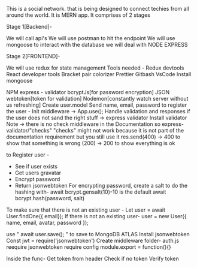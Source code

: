 This is a social network.
that is being designed to connect techies from all around the world.
It is MERN app.
It comprises of 2 stages

Stage 1[Backend]-

We will call api's
We will use postman to hit the endpoint
We will use mongoose to interact with the database
we will deal with NODE EXPRESS

Stage 2[FRONTEND]-

We will use redux for state management
Tools needed -
Redux devtools
React developer tools
Bracket pair colorizer
Prettier
Gitbash VsCode
Install mongoose

NPM express - validator
bcryptJs[for password encryption]
JSON webtoken[token for validation]
Nodemon[constantly watch server without us refreshing]
Create user.model
Send name, email, password to register the user -
Init middleware -> App.use();
Handle validation and responses if the user does not sand the right stuff ->
express validator
Install validator
Note -> there is no check middleware in the Documentation so express-validator/"checks"
"checks" might not work because it is not part of the documentation requirement but you still use it
res.send(400) -> 400 to show that something is wrong
(200) -> 200 to show everything is ok

to Register user -

- See if user exists
- Get users gravatar
- Encrypt password
- Return jsonwebtoken
  For encrypting password, create a salt to do the hashing with-
  await bcrypt.gensalt(10)-10 is the default
  await bcrypt.hash(password, salt)

To make sure that there is not an existing user -
Let user = await User.findOne({ email});
If there is not an existing user-
user = new User({
name,
email,
avatar,
password
});

use " await user.save(); " to save to MongoDB ATLAS
Install jsonwebtoken
Const jwt = require('jsonwebtoken')
Create middleware folder-
auth.js
reequire jsonwebtoken
require config
module.export = function(){}

Inside the func-
Get token from header
Check if no token
Verify token
